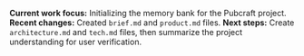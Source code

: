 **Current work focus:** Initializing the memory bank for the Pubcraft project.
**Recent changes:** Created `brief.md` and `product.md` files.
**Next steps:** Create `architecture.md` and `tech.md` files, then summarize the project understanding for user verification.
